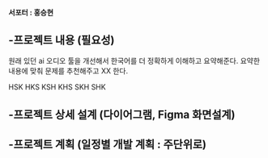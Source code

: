 #### 서포터 : 홍승현

## -프로젝트 내용 (필요성)
원래 있던 ai 오디오 툴을 개선해서 한국어를 더 정확하게 이해하고 요약해준다.  요약한 내용에 맞춰 문제를 추천해주고 XX 한다. 

HSK
HKS
KSH
KHS
SKH
SHK

## -프로젝트 상세 설계 (다이어그램, Figma 화면설계)




## -프로젝트 계획 (일정별 개발 계획 : 주단위로)